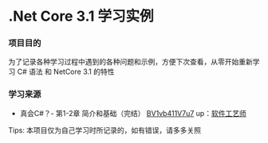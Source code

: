 ﻿# .Net Core 3.1 学习实例

### 项目目的

为了记录各种学习过程中遇到的各种问题和示例，方便下次查看，从零开始重新学习 C# 语法 和 NetCore 3.1 的特性

### 学习来源

+ 真会C#？- 第1-2章 简介和基础（完结） [BV1vb411V7u7](https://www.bilibili.com/video/BV1vb411V7u7)
  up：[软件工艺师](https://space.bilibili.com/361469957)

Tips: 本项目仅为自己学习时所记录的，如有错误，请多多关照